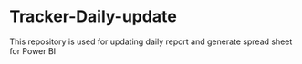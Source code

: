 # Tracker-Daily-update
This repository is used for updating daily report and generate spread sheet for Power BI
